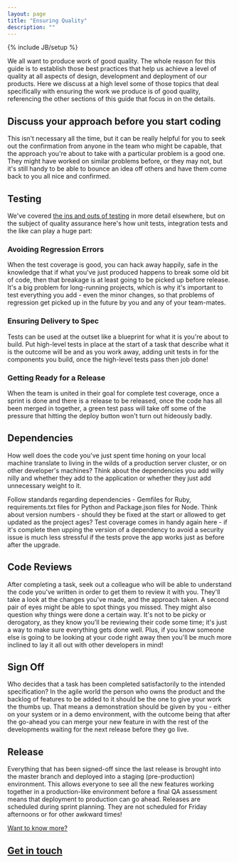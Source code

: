 ```yaml
---
layout: page
title: "Ensuring Quality"
description: ""
---
```

{% include JB/setup %}

We all want to produce work of good quality.  The whole reason for this guide is to establish those best practices that help us achieve a level of quality at all aspects of design, development and deployment of our products.  Here we discuss at a high level some of those topics that deal specifically with ensuring the work we produce is of good quality, referencing the other sections of this guide that focus in on the details.


Discuss your approach before you start coding
----------------------------------------

This isn't necessary all the time, but it can be really helpful for you to seek out the confirmation from anyone in the team who might be capable, that the approach you're about to take with a particular problem is a good one.  They might have worked on similar problems before, or they may not, but it's still handy to be able to bounce an idea off others and have them come back to you all nice and confirmed.


Testing
-------

We've covered [the ins and outs of testing](/pages/testing.html) in more detail elsewhere, but on the subject of quality assurance here's how unit tests, integration tests and the like can play a huge part:

### Avoiding Regression Errors

When the test coverage is good, you can hack away happily, safe in the knowledge that if what you've just produced happens to break some old bit of code, then that breakage is at least going to be picked up before release.  It's a big problem for long-running projects, which is why it's important to test everything you add - even the minor changes, so that problems of regression get picked up in the future by you and any of your team-mates.

### Ensuring Delivery to Spec

Tests can be used at the outset like a blueprint for what it is you're about to build.  Put high-level tests in place at the start of a task that describe what it is the outcome will be and as you work away, adding unit tests in for the components you build, once the high-level tests pass then job done!

### Getting Ready for a Release

When the team is united in their goal for complete test coverage, once a sprint is done and there is a release to be released, once the code has all been merged in together, a green test pass will take off some of the pressure that hitting the deploy button won't turn out hideously badly.


Dependencies
----------

How well does the code you've just spent time honing on your local machine translate to living in the wilds of a production server cluster, or on other developer's machines?  Think about the dependencies you add willy nilly and whether they add to the application or whether they just add unnecessary weight to it.

Follow standards regarding dependencies - Gemfiles for Ruby, requirements.txt files for Python and Package.json files for Node.  Think about version numbers - should they be fixed at the start or allowed to get updated as the project ages?  Test coverage comes in handy again here - if it's complete then upping the version of a dependency to avoid a security issue is much less stressful if the tests prove the app works just as before after the upgrade.


Code Reviews
------------

After completing a task, seek out a colleague who will be able to understand the code you've written in order to get them to review it with you.  They'll take a look at the changes you've made, and the approach taken.  A second pair of eyes might be able to spot things you missed.  They might also question why things were done a certain way.  It's not to be picky or derogatory, as they know you'll be reviewing their code some time; it's just a way to make sure everything gets done well.  Plus, if you know someone else is going to be looking at your code right away then you'll be much more inclined to lay it all out with other developers in mind!


Sign Off
--------

Who decides that a task has been completed satisfactorily to the intended specification?  In the agile world the person who owns the product and the backlog of features to be added to it should be the one to give your work the thumbs up.  That means a demonstration should be given by you - either on your system or in a demo environment, with the outcome being that after the go-ahead you can merge your new feature in with the rest of the developments waiting for the next release before they go live.


Release
-------

Everything that has been signed-off since the last release is brought into the master branch and deployed into a staging (pre-production) environment.  This allows everyone to see all the new features working together in a production-like environment before a final QA assessment means that deployment to production can go ahead.  Releases are scheduled during sprint planning.  They are not scheduled for Friday afternoons or for other awkward times!


<div class="dotted-rule">
</div>
<section class='text-block'>
  <div class='footer'>
    <a href='/contact'>
      <div class='caption'>
        Want to know more?
      </div>
      <h2>
        Get in touch
        <div class='forward-arrow'>
        </div>
      </h2>
    </a>
  </div>
</section>
